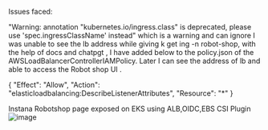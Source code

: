 Issues faced:

"Warning: annotation "kubernetes.io/ingress.class" is deprecated, please use 'spec.ingressClassName' instead" which is a warning and can ignore
I was unable to see the lb address while giving k get ing -n robot-shop,
with the help of docs and chatpgt , I have added below to the policy.json of the
AWSLoadBalancerControllerIAMPolicy. Later I can see the address of lb and able to access the Robot shop UI .


{
  "Effect": "Allow",
  "Action": "elasticloadbalancing:DescribeListenerAttributes",
  "Resource": "*"
}

Instana Robotshop page exposed on EKS using ALB,OIDC,EBS CSI Plugin
![image](https://github.com/user-attachments/assets/87a928b5-9269-4943-a65d-b8b386b1449d)



